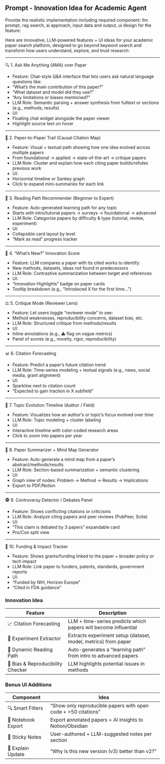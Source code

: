 ## Prompt - Innovation Idea for Academic Agent


Provide the realistic implementation including  required component: llm prompt,  rag search,  ai approach,  input data and output, ui design for the feature: 


Here are innovative, LLM-powered features + UI ideas for your academic paper search platform, designed to go beyond keyword search and transform how users understand, explore, and trust research:

---

🔍 1. Ask Me Anything (AMA) over Paper

- 	Feature: Chat-style Q&A interface that lets users ask natural language questions like:
- 	“What’s the main contribution of this paper?”
- 	“What dataset and model did they use?”
- 	“Any limitations or biases mentioned?”
- 	LLM Role: Semantic parsing + answer synthesis from fulltext or sections (e.g., methods, results)
- 	UI:
- 	Floating chat widget alongside the paper viewer
- 	Highlight source text on hover

---

🧭 2. Paper-to-Paper Trail (Causal Citation Map)

- 	Feature: Visual + textual path showing how one idea evolved across multiple papers
- 	From foundational → applied → state-of-the-art → critique papers
- 	LLM Role: Cluster and explain how each citing paper builds/refutes previous work
- 	UI:
- 	Horizontal timeline or Sankey graph
- 	Click to expand mini-summaries for each link

---

📑 3. Reading Path Recommender (Beginner to Expert)

- 	Feature: Auto-generated learning path for any topic
- 	Starts with intro/tutorial papers → surveys → foundational → advanced
- 	LLM Role: Categorize papers by difficulty & type (tutorial, review, experiment)
- 	UI:
- 	Collapsible card layout by level
- 	“Mark as read” progress tracker

---

🧠 4. “What’s New?” Innovation Score

- 	Feature: LLM compares a paper with its cited works to identify:
- 	New methods, datasets, ideas not found in predecessors
- 	LLM Role: Contrastive summarization between target and references
- 	UI:
- 	“Innovation Highlights” badge on paper cards
- 	Tooltip breakdown (e.g., “Introduced X for the first time…”)

---

⚖️ 5. Critique Mode (Reviewer Lens)

- 	Feature: Let users toggle “reviewer mode” to see:
- 	Method weaknesses, reproducibility concerns, dataset bias, etc.
- 	LLM Role: Structured critique from methods/results
- 	UI:
- 	Inline annotations (e.g., ⚠️ flag on vague metrics)
- 	Panel of scores (e.g., novelty, rigor, reproducibility)

---

📊 6. Citation Forecasting

- 	Feature: Predict a paper’s future citation trend
- 	LLM Role: Time-series modeling + textual signals (e.g., news, social media, grant alignment)
- 	UI:
- 	Sparkline next to citation count
- 	“Expected to gain traction in X subfield”

---

🧬 7. Topic Evolution Timeline (Author / Field)

- 	Feature: Visualizes how an author’s or topic’s focus evolved over time
- 	LLM Role: Topic modeling + cluster labeling
- 	UI:
- 	Interactive timeline with color-coded research areas
- 	Click to zoom into papers per year

---

📌 8. Paper Summarizer + Mind Map Generator

- 	Feature: Auto-generate a mind map from a paper’s abstract/methods/results
- 	LLM Role: Section-based summarization + semantic clustering
- 	UI:
- 	Graph view of nodes: Problem → Method → Results → Implications
- 	Export to PDF/Notion

---

🕵️ 9. Controversy Detector / Debates Panel

- 	Feature: Shows conflicting citations or criticisms
- 	LLM Role: Analyze citing papers and peer reviews (PubPeer, Scite)
- 	UI:
- 	“This claim is debated by 3 papers” expandable card
- 	Pro/Con split view

---

🧾 10. Funding & Impact Tracker

- 	Feature: Shows grants/funding linked to the paper + broader policy or tech impact
- 	LLM Role: Link paper to funders, patents, standards, government reports
- 	UI:
- 	“Funded by NIH, Horizon Europe”
- 	“Cited in FDA guidance”



### Innovation Idea

| Feature                        | Description                                                                 |
|-------------------------------|-----------------------------------------------------------------------------|
| 📈 Citation Forecasting        | LLM + time-series predicts which papers will become influential             |
| 🧩 Experiment Extractor        | Extracts experiment setup (dataset, model, metrics) from paper              |
| 📑 Dynamic Reading Path        | Auto-generates a “learning path” from intro to advanced papers              |
| 🧠 Bias & Reproducibility Checker | LLM highlights potential issues in methods                               |


### Bonus UI Additions


| Component           | Idea                                                                                  |
|---------------------|----------------------------------------------------------------------------------------|
| 🔍 Smart Filters     | “Show only reproducible papers with open code + >50 citations”                        |
| 📂 Notebook Export   | Export annotated papers + AI insights to Notion/Obsidian                              |
| 📌 Sticky Notes      | User-authored + LLM-suggested notes per section                                       |
| 🔄 Explain Update    | “Why is this new version (v3) better than v2?”                                        |
